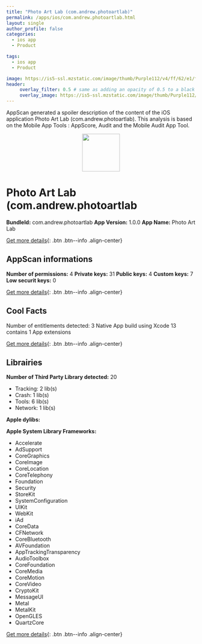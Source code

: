 ```yaml
---
title: "Photo Art Lab (com.andrew.photoartlab)"
permalink: /apps/ios/com.andrew.photoartlab.html
layout: single
author_profile: false
categories: 
  - ios app 
  - Product 

tags: 
  - ios app 
  - Product 

image: https://is5-ssl.mzstatic.com/image/thumb/Purple112/v4/ff/62/e1/ff62e170-fe88-77c0-6200-bf31f87a5d78/AppIcon-1x_U007emarketing-0-6-0-sRGB-85-220.png/512x512bb.jpg
header: 
     overlay_filter: 0.5 # same as adding an opacity of 0.5 to a black background
     overlay_image: https://is5-ssl.mzstatic.com/image/thumb/Purple112/v4/ff/62/e1/ff62e170-fe88-77c0-6200-bf31f87a5d78/AppIcon-1x_U007emarketing-0-6-0-sRGB-85-220.png/512x512bb.jpg
---
```

AppScan generated a spoiler description of the content of the iOS application Photo Art Lab (com.andrew.photoartlab). This analysis is based on the Mobile App Tools : AppScore, Audit and the Mobile Audit App Tool.

  
  
<div style="text-align: center;"><img src="https://is5-ssl.mzstatic.com/image/thumb/Purple112/v4/ff/62/e1/ff62e170-fe88-77c0-6200-bf31f87a5d78/AppIcon-1x_U007emarketing-0-6-0-sRGB-85-220.png/512x512bb.jpg" width="100" height="100"></div>  
  
# Photo Art Lab (com.andrew.photoartlab

**BundleId:** com.andrew.photoartlab
**App Version:** 1.0.0
**App Name:** Photo Art Lab


[Get more details](/pricing.html){: .btn .btn--info .align-center}  
  
## AppScan informations 

**Number of permissions:** 4
**Private keys:** 31
**Public keys:** 4
**Custom keys:** 7
**Low securit keys:** 0
  
[Get more details](/pricing.html){: .btn .btn--info .align-center}

## Cool Facts

Number of entitlements detected: 3
Native App
build using Xcode 13
contains 1 App extensions
  
[Get more details](/pricing.html){: .btn .btn--info .align-center}

## Librairies 
**Number of Third Party Library detected:** 20
- Tracking: 2 lib(s)
- Crash: 1 lib(s)
- Tools: 6 lib(s)
- Network: 1 lib(s)

**Apple dylibs:**


**Apple System Library Frameworks:**
- Accelerate
- AdSupport
- CoreGraphics
- CoreImage
- CoreLocation
- CoreTelephony
- Foundation
- Security
- StoreKit
- SystemConfiguration
- UIKit
- WebKit
- iAd
- CoreData
- CFNetwork
- CoreBluetooth
- AVFoundation
- AppTrackingTransparency
- AudioToolbox
- CoreFoundation
- CoreMedia
- CoreMotion
- CoreVideo
- CryptoKit
- MessageUI
- Metal
- MetalKit
- OpenGLES
- QuartzCore


  
[Get more details](/pricing.html){: .btn .btn--info .align-center}

